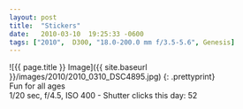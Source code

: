 ```yaml
---
layout: post
title:  "Stickers"
date:   2010-03-10  19:25:33 -0600
tags: ["2010",  D300, "18.0-200.0 mm f/3.5-5.6", Genesis]
---
```

![{{ page.title }} Image]({{ site.baseurl }}/images/2010/2010_0310_DSC4895.jpg)
{: .prettyprint}  
Fun for all ages  
1/20 sec, f/4.5, ISO 400 - Shutter clicks this day: 52